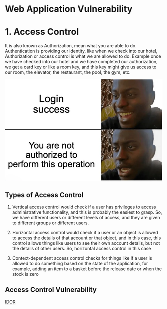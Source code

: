 # Web Application Vulnerability

# 1. Access Control

It is also known as Authorization, mean what you are able to do. Authentication is providing our identity, like when we check into our hotel, Authorization or access control is what we are allowed to do. Example once we have checked into our hotel and we have completed our authorization, we get a card key or like a room key, and this key might give us access to our room, the elevator, the restaurant, the pool, the gym, etc.

![Access Control](images/access_control.png)

## Types of Access Control

1. Vertical access control would check if a user has privileges to access administrative functionality, and this is probably the easiest to grasp. So, we have different users or different levels of access, and they are given to different groups or different users.

2. Horizontal access control would check if a user or an object is allowed to access the details of that account or that object, and in this case, this control allows things like users to see their own account details, but not the details of other users. So, horizontal access control in this case

3. Context-dependent access control checks for things like if a user is allowed to do something based on the state of the application, for example, adding an item to a basket before the release date or when the stock is zero

## Access Control Vulnerability

[IDOR](idor.md)
